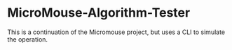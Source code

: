 # MicroMouse-Algorithm-Tester
This is a continuation of the Micromouse project, but uses a CLI to simulate the operation.
